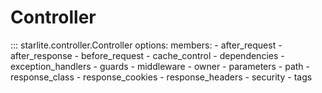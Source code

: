 # Controller

::: starlite.controller.Controller
    options:
        members:
            - after_request
            - after_response
            - before_request
            - cache_control
            - dependencies
            - exception_handlers
            - guards
            - middleware
            - owner
            - parameters
            - path
            - response_class
            - response_cookies
            - response_headers
            - security
            - tags
